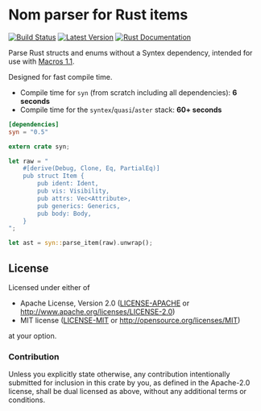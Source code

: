 Nom parser for Rust items
=========================

[![Build Status](https://api.travis-ci.org/dtolnay/syn.svg?branch=master)](https://travis-ci.org/dtolnay/syn)
[![Latest Version](https://img.shields.io/crates/v/syn.svg)](https://crates.io/crates/syn)
[![Rust Documentation](https://img.shields.io/crates/v/syn.svg?label=rustdoc)](https://dtolnay.github.io/syn/syn/)

Parse Rust structs and enums without a Syntex dependency, intended for use with
[Macros 1.1](https://github.com/rust-lang/rfcs/blob/master/text/1681-macros-1.1.md).

Designed for fast compile time.

- Compile time for `syn` (from scratch including all dependencies): **6 seconds**
- Compile time for the `syntex`/`quasi`/`aster` stack: **60+ seconds**

```toml
[dependencies]
syn = "0.5"
```

```rust
extern crate syn;

let raw = "
    #[derive(Debug, Clone, Eq, PartialEq)]
    pub struct Item {
        pub ident: Ident,
        pub vis: Visibility,
        pub attrs: Vec<Attribute>,
        pub generics: Generics,
        pub body: Body,
    }
";

let ast = syn::parse_item(raw).unwrap();
```

## License

Licensed under either of

 * Apache License, Version 2.0 ([LICENSE-APACHE](LICENSE-APACHE) or http://www.apache.org/licenses/LICENSE-2.0)
 * MIT license ([LICENSE-MIT](LICENSE-MIT) or http://opensource.org/licenses/MIT)

at your option.

### Contribution

Unless you explicitly state otherwise, any contribution intentionally submitted
for inclusion in this crate by you, as defined in the Apache-2.0 license, shall
be dual licensed as above, without any additional terms or conditions.
